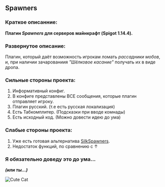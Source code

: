 ## Spawners

### Краткое описанние: 

**Плагин *Spawners* для серверов майнкрафт (Spigot 1.14.4).**

### Развернутое описание: 
Плагин, который даёт возможность игрокам ломать *рассадники мобов*, и, при наличии зачарованиия *"Шёлковое касание"* получать их в виде дропа.

### Сильные стороны проекта:
1) Информативный конфиг.
2) В конфиге представлены ВСЕ сообщения, которые плагин отправляет игроку.
2) Плагин русский. (т.е есть русская локализация)
3) Есть Табкомплитер. (Подсказки при вводе комнады)
4) Есть исходный код. (Можно довести идею до ума)

### Слабые стороны проекта: 
1) Уже есть готовая альтернатива [SilkSpawners](https://dev.bukkit.org/projects/silkspawners).
2) Недостаток функций, по сравнению с ↑


### Я обязательно доведу это до ума... 
***(или ты...)***

![Cute Cat](cute_cat.jpg)



